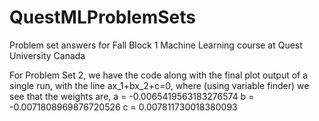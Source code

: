 # QuestMLProblemSets
Problem set answers for Fall Block 1 Machine Learning course at Quest University Canada

For Problem Set 2, we have the code along with the final plot output of a single run, with the line ax_1+bx_2+c=0, where (using variable finder) we see that the weights are,
a = -0.0065419563183276574
b = -0.0071808969876720526
c = 0.007811730018380093
